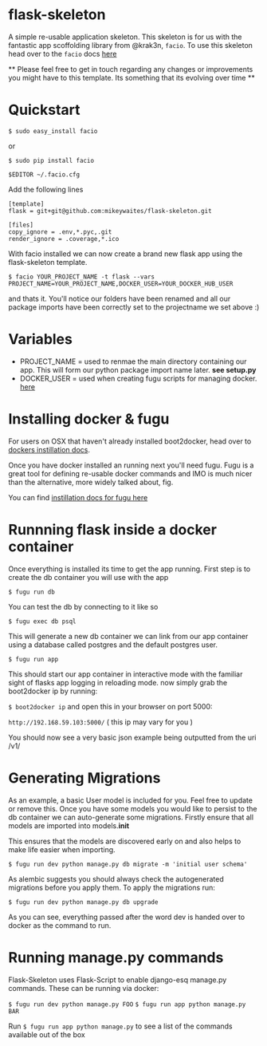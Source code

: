 flask-skeleton
==============

A simple re-usable application skeleton.  This skeleton is for us with the fantastic app scoffolding library from @krak3n, ``facio``.
To use this skeleton head over to the ``facio`` docs [here](https://facio.readthedocs.org/en/latest/index.html)


** Please feel free to get in touch regarding any changes or improvements you might have to this template.  Its something that its evolving over time **

Quickstart
==========

```
$ sudo easy_install facio
```

or

```
$ sudo pip install facio
```

```
$EDITOR ~/.facio.cfg
```

Add the following lines

```
[template]
flask = git+git@github.com:mikeywaites/flask-skeleton.git

[files]
copy_ignore = .env,*.pyc,.git
render_ignore = .coverage,*.ico
```

With facio installed we can now create a brand new flask app using the flask-skeleton template.

```
$ facio YOUR_PROJECT_NAME -t flask --vars PROJECT_NAME=YOUR_PROJECT_NAME,DOCKER_USER=YOUR_DOCKER_HUB_USER
```
and thats it.  You'll notice our folders have been renamed and all our package imports have been correctly set to the projectname we set above :)

Variables
=========

- PROJECT_NAME = used to renmae the main directory containing our app.  This will form our python package import name later. **see setup.py**
- DOCKER_USER = used when creating fugu scripts for managing docker. [here](https://github.com/mattes/fugu)


Installing docker & fugu
===========================

For users on OSX that haven't already installed boot2docker, head over to [dockers instillation docs](https://docs.docker.com/installation/mac/).

Once you have docker installed an running next you'll need fugu.  Fugu is a great tool for defining re-usable docker commands and IMO is much nicer than the alternative, more widely talked about, fig.

You can find [instillation docs for fugu here](https://github.com/mattes/fugu)


Runnning flask inside a docker container
========================================

Once everything is installed its time to get the app running. First step is to create the db container you will use with the app

`$ fugu run db`

You can test the db by connecting to it like so

`$ fugu exec db psql`

This will generate a new db container we can link from our app container using a database called postgres and the default postgres user.

`$ fugu run app`

This should start our app container in interactive mode with the familiar sight of flasks app logging in reloading mode.  now simply grab the boot2docker ip by running:

`$ boot2docker ip` and open this in your browser on port 5000:

`http://192.168.59.103:5000/` ( this ip may vary for you )


You should now see a very basic json example being outputted from the uri /v1/


Generating Migrations
===========================

As an example, a basic User model is included for you.  Feel free to update or remove this.  Once you have some models you would like to persist to the db container we can auto-generate
some migrations.  Firstly ensure that all models are imported into models.__init__

This ensures that the models are discovered early on and also helps to make life easier when importing.

`$ fugu run dev python manage.py db migrate -m 'initial user schema'`

As alembic suggests you should always check the autogenerated migrations before you apply them.  To apply the migrations run:

`$ fugu run dev python manage.py db upgrade`

As you can see, everything passed after the word dev is handed over to docker as the command to run.


Running manage.py commands
===========================

Flask-Skeleton uses Flask-Script to enable django-esq manage.py commands.  These can be running via docker:

`$ fugu run dev python manage.py FOO`
`$ fugu run app python manage.py BAR`

Run `$ fugu run app python manage.py` to see a list of the commands available out of the box